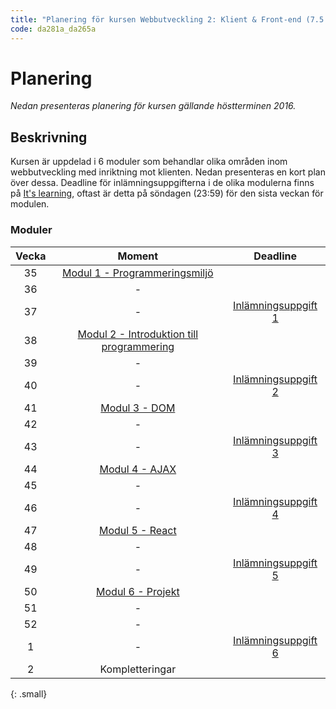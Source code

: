 ```yaml
---
title: "Planering för kursen Webbutveckling 2: Klient & Front-end (7.5 hp)"
code: da281a_da265a
---
```


# Planering

*Nedan presenteras planering för kursen gällande höstterminen 2016.*

## Beskrivning

Kursen är uppdelad i 6 moduler som behandlar olika områden inom webbutveckling med inriktning mot klienten. Nedan presenteras en kort plan över dessa. Deadline för inlämningsuppgifterna i de olika modulerna finns på [It's learning](https://mah.itslearning.com/Index.aspx), oftast är detta på söndagen (23:59) för den sista veckan för modulen.

### Moduler

| Vecka | Moment | Deadline |
|:-----:|:------:|:--------:|
| 35 | [Modul 1 - Programmeringsmiljö](/courses/da282a_da266a/modules/mod1.html) ||
| 36 | - ||
| 37 | - | [Inlämningsuppgift 1](/courses/da282a_da266a/assignments/uppg1.html) |
| 38 | [Modul 2 - Introduktion till programmering](/courses/da282a_da266a/modules/mod2.html) ||
| 39 | - ||
| 40 | - | [Inlämningsuppgift 2](/courses/da282a_da266a/assignments/uppg2.html) |
| 41 | [Modul 3 - DOM](/courses/da282a_da266a/modules/mod3.html) ||
| 42 | - ||
| 43 | - | [Inlämningsuppgift 3](/courses/da282a_da266a/assignments/uppg3.html) |
| 44 | [Modul 4 - AJAX](/courses/da282a_da266a/modules/mod4.html) ||
| 45 | - ||
| 46 | - | [Inlämningsuppgift 4](/courses/da282a_da266a/assignments/uppg4.html) |
| 47 | [Modul 5 - React](/courses/da282a_da266a/modules/mod5.html) ||
| 48 | - ||
| 49 | - | [Inlämningsuppgift 5](/courses/da282a_da266a/assignments/uppg5.html) |
| 50 | [Modul 6 - Projekt](/courses/da282a_da266a/modules/mod6.html) ||
| 51 | - ||
| 52 | - ||
| 1 | - | [Inlämningsuppgift 6](/courses/da282a_da266a/assignments/uppg6.html) |
| 2 | Kompletteringar |
{: .small}
